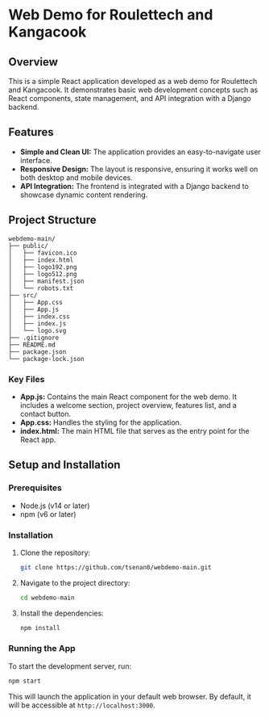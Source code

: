 
# Web Demo for Roulettech and Kangacook

## Overview

This is a simple React application developed as a web demo for Roulettech and Kangacook. It demonstrates basic web development concepts such as React components, state management, and API integration with a Django backend.

## Features

- **Simple and Clean UI:** The application provides an easy-to-navigate user interface.
- **Responsive Design:** The layout is responsive, ensuring it works well on both desktop and mobile devices.
- **API Integration:** The frontend is integrated with a Django backend to showcase dynamic content rendering.

## Project Structure

```
webdemo-main/
├── public/
│   ├── favicon.ico
│   ├── index.html
│   ├── logo192.png
│   ├── logo512.png
│   ├── manifest.json
│   └── robots.txt
├── src/
│   ├── App.css
│   ├── App.js
│   ├── index.css
│   ├── index.js
│   └── logo.svg
├── .gitignore
├── README.md
├── package.json
└── package-lock.json
```

### Key Files

- **App.js:** Contains the main React component for the web demo. It includes a welcome section, project overview, features list, and a contact button.
- **App.css:** Handles the styling for the application.
- **index.html:** The main HTML file that serves as the entry point for the React app.

## Setup and Installation

### Prerequisites

- Node.js (v14 or later)
- npm (v6 or later)

### Installation

1. Clone the repository:

   ```bash
   git clone https://github.com/tsenan0/webdemo-main.git
   ```

2. Navigate to the project directory:

   ```bash
   cd webdemo-main
   ```

3. Install the dependencies:

   ```bash
   npm install
   ```

### Running the App

To start the development server, run:

```bash
npm start
```

This will launch the application in your default web browser. By default, it will be accessible at `http://localhost:3000`.








